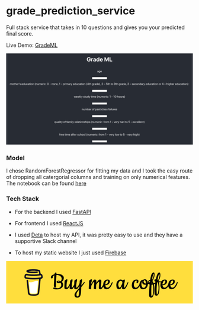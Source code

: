 # grade_prediction_service
Full stack service that takes in 10 questions and gives you your predicted final score.

Live Demo: [GradeML](https://grade-ml.web.app/)

![image](screen.png)

### Model
I chose RandomForestRegressor for fitting my data and I took the easy route of dropping all catergorial columns and training on only numerical features. The notebook can be found [here](https://www.kaggle.com/gabogabe/student-grade-prediction)
### Tech Stack
* For the backend I used [FastAPI](https://fastapi.tiangolo.com/)

* For frontend I used [ReactJS](https://reactjs.org/)

* I used [Deta](https://deta.sh/) to host my API, it was pretty easy to use and they have a supportive Slack channel

* To host my static website I just used [Firebase](https://firebase.google.com/)

[![Foo](buy_me_coffee.png)](https://www.buymeacoffee.com/gabogomez)